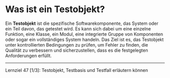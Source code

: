 # Was ist ein Testobjekt?

Ein **Testobjekt** ist die spezifische Softwarekomponente, das System oder ein Teil davon, das getestet wird. Es kann sich dabei um eine einzelne Funktion, eine Klasse, ein Modul, eine integrierte Gruppe von Komponenten oder sogar ein vollständiges System handeln. Das Ziel ist es, das Testobjekt unter kontrollierten Bedingungen zu prüfen, um Fehler zu finden, die Qualität zu verbessern und sicherzustellen, dass es die festgelegten Anforderungen erfüllt.

---

Lernziel 47 \[1/3\]: Testobjekt, Testbasis und Testfall erläutern können
